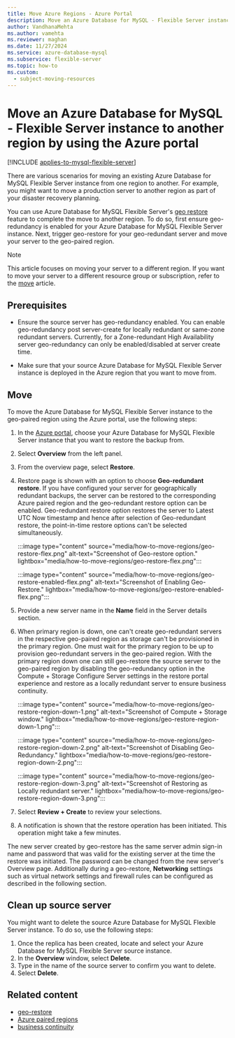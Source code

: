 ```yaml
---
title: Move Azure Regions - Azure Portal
description: Move an Azure Database for MySQL - Flexible Server instance from one Azure region to another by using the Azure portal.
author: VandhanaMehta
ms.author: vamehta
ms.reviewer: maghan
ms.date: 11/27/2024
ms.service: azure-database-mysql
ms.subservice: flexible-server
ms.topic: how-to
ms.custom:
  - subject-moving-resources
---
```


# Move an Azure Database for MySQL - Flexible Server instance to another region by using the Azure portal

[!INCLUDE [applies-to-mysql-flexible-server](../includes/applies-to-mysql-flexible-server.md)]

There are various scenarios for moving an existing Azure Database for MySQL Flexible Server instance from one region to another. For example, you might want to move a production server to another region as part of your disaster recovery planning.

You can use Azure Database for MySQL Flexible Server's [geo restore](concepts-backup-restore.md#geo-restore) feature to complete the move to another region. To do so, first ensure geo-redundancy is enabled for your Azure Database for MySQL Flexible Server instance. Next, trigger geo-restore for your geo-redundant server and move your server to the geo-paired region.

> [!NOTE]  
> This article focuses on moving your server to a different region. If you want to move your server to a different resource group or subscription, refer to the [move](/azure/azure-resource-manager/management/move-resource-group-and-subscription) article.

## Prerequisites

- Ensure the source server has geo-redundancy enabled. You can enable geo-redundancy post server-create for locally redundant or same-zone redundant servers. Currently, for a Zone-redundant High Availability server geo-redundancy can only be enabled/disabled at server create time.

- Make sure that your source Azure Database for MySQL Flexible Server instance is deployed in the Azure region that you want to move from.

## Move

To move the Azure Database for MySQL Flexible Server instance to the geo-paired region using the Azure portal, use the following steps:

1. In the [Azure portal](https://portal.azure.com/), choose your Azure Database for MySQL Flexible Server instance that you want to restore the backup from.

1. Select **Overview** from the left panel.

1. From the overview page, select **Restore**.

1. Restore page is shown with an option to choose **Geo-redundant restore**. If you have configured your server for geographically redundant backups, the server can be restored to the corresponding Azure paired region and the geo-redundant restore option can be enabled. Geo-redundant restore option restores the server to Latest UTC Now timestamp and hence after selection of Geo-redundant restore, the point-in-time restore options can't be selected simultaneously.

   :::image type="content" source="media/how-to-move-regions/geo-restore-flex.png" alt-text="Screenshot of Geo-restore option." lightbox="media/how-to-move-regions/geo-restore-flex.png":::

   :::image type="content" source="media/how-to-move-regions/geo-restore-enabled-flex.png" alt-text="Screenshot of Enabling Geo-Restore." lightbox="media/how-to-move-regions/geo-restore-enabled-flex.png":::

1. Provide a new server name in the **Name** field in the Server details section.

1. When primary region is down, one can't create geo-redundant servers in the respective geo-paired region as storage can't be provisioned in the primary region. One must wait for the primary region to be up to provision geo-redundant servers in the geo-paired region. With the primary region down one can still geo-restore the source server to the geo-paired region by disabling the geo-redundancy option in the Compute + Storage Configure Server settings in the restore portal experience and restore as a locally redundant server to ensure business continuity.

   :::image type="content" source="media/how-to-move-regions/geo-restore-region-down-1.png" alt-text="Screenshot of Compute + Storage window." lightbox="media/how-to-move-regions/geo-restore-region-down-1.png":::

   :::image type="content" source="media/how-to-move-regions/geo-restore-region-down-2.png" alt-text="Screenshot of Disabling Geo-Redundancy." lightbox="media/how-to-move-regions/geo-restore-region-down-2.png":::

   :::image type="content" source="media/how-to-move-regions/geo-restore-region-down-3.png" alt-text="Screenshot of Restoring as Locally redundant server." lightbox="media/how-to-move-regions/geo-restore-region-down-3.png":::

1. Select **Review + Create** to review your selections.

1. A notification is shown that the restore operation has been initiated. This operation might take a few minutes.

The new server created by geo-restore has the same server admin sign-in name and password that was valid for the existing server at the time the restore was initiated. The password can be changed from the new server's Overview page. Additionally during a geo-restore, **Networking** settings such as virtual network settings and firewall rules can be configured as described in the following section.

## Clean up source server

You might want to delete the source Azure Database for MySQL Flexible Server instance. To do so, use the following steps:

1. Once the replica has been created, locate and select your Azure Database for MySQL Flexible Server source instance.
1. In the **Overview** window, select **Delete**.
1. Type in the name of the source server to confirm you want to delete.
1. Select **Delete**.

## Related content

- [geo-restore](concepts-backup-restore.md#geo-restore)
- [Azure paired regions](overview.md#azure-regions)
- [business continuity](concepts-business-continuity.md)

